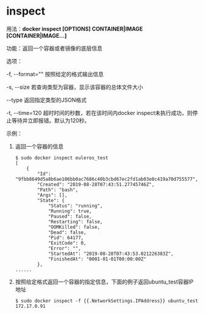 # inspect<a name="ZH-CN_TOPIC_0184808246"></a>

用法：**docker inspect \[OPTIONS\] CONTAINER|IMAGE \[CONTAINER|IMAGE...\]**

功能：返回一个容器或者镜像的底层信息

选项：

-f, --format=""    按照给定的格式输出信息

-s, --size    若查询类型为容器，显示该容器的总体文件大小

--type    返回指定类型的JSON格式

-t, --time=120 超时时间的秒数，若在该时间内docker inspect未执行成功，则停止等待并立即报错。默认为120秒。

示例：

1.  返回一个容器的信息

    ```
    $ sudo docker inspect euleros_test
    [
        {
            "Id": "9fbb8649d5a8b6ae106bb0ac7686c40b3cbd67ec2fd1ab03e0c419a70d755577",
            "Created": "2019-08-28T07:43:51.27745746Z",
            "Path": "bash",
            "Args": [],
            "State": {
                "Status": "running",
                "Running": true,
                "Paused": false,
                "Restarting": false,
                "OOMKilled": false,
                "Dead": false,
                "Pid": 64177,
                "ExitCode": 0,
                "Error": "",
                "StartedAt": "2019-08-28T07:43:53.021226383Z",
                "FinishedAt": "0001-01-01T00:00:00Z"
            },
    ......
    ```

2.  按照给定格式返回一个容器的指定信息，下面的例子返回ubuntu\_test容器IP地址

    ```
    $ sudo docker inspect -f {{.NetworkSettings.IPAddress}} ubuntu_test
    172.17.0.91
    ```



